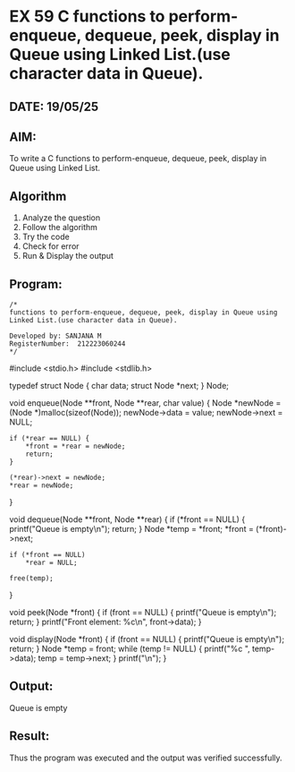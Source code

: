 # EX 59 C functions to perform-enqueue, dequeue, peek, display in Queue using Linked List.(use character data in Queue).
## DATE: 19/05/25
## AIM:
To write a C functions to perform-enqueue, dequeue, peek, display in Queue using Linked List.

## Algorithm
1. Analyze the question
2. Follow the algorithm
3. Try the code
4. Check for error
5. Run & Display the output

## Program:
```
/*
functions to perform-enqueue, dequeue, peek, display in Queue using Linked List.(use character data in Queue).

Developed by: SANJANA M
RegisterNumber:  212223060244
*/
```
#include <stdio.h>
#include <stdlib.h>

typedef struct Node {
    char data;
    struct Node *next;
} Node;

void enqueue(Node **front, Node **rear, char value) {
    Node *newNode = (Node *)malloc(sizeof(Node));
    newNode->data = value;
    newNode->next = NULL;

    if (*rear == NULL) {
        *front = *rear = newNode;
        return;
    }

    (*rear)->next = newNode;
    *rear = newNode;
}

void dequeue(Node **front, Node **rear) {
    if (*front == NULL) {
        printf("Queue is empty\n");
        return;
    }
    Node *temp = *front;
    *front = (*front)->next;

    if (*front == NULL)
        *rear = NULL;

    free(temp);
}

void peek(Node *front) {
    if (front == NULL) {
        printf("Queue is empty\n");
        return;
    }
    printf("Front element: %c\n", front->data);
}

void display(Node *front) {
    if (front == NULL) {
        printf("Queue is empty\n");
        return;
    }
    Node *temp = front;
    while (temp != NULL) {
        printf("%c ", temp->data);
        temp = temp->next;
    }
    printf("\n");
}

## Output:

Queue is empty



## Result:
Thus the program was executed and the output was verified successfully.
